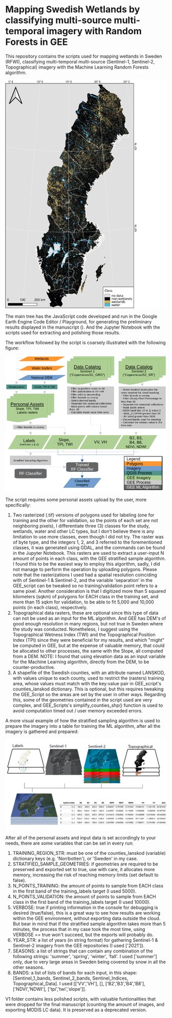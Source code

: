 # Mapping Swedish Wetlands by classifying multi-source multi-temporal imagery with Random Forests in GEE

This repository contains the scripts used for mapping wetlands in Sweden (RFWI), classifying multi-temporal multi-source (Sentinel-1, Sentinel-2, Topographical) imagery with the Machine Learning Random Forests algorithm.

![RFIW](.github/RFWI_fullpage2.jpeg)

The main tree has the JavaScript code developed and run in the Google Earth Engine Code Editor / Playground, for generating the preliminary results displayed in the manuscript (). And the Jupyter Notebook with the scripts used for extracting and polishing those results.

The workflow followed by the script is coarsely illustrated with the following figure:

![Workflow](.github/general_workflow.png)

The script requires some personal assets upload by the user, more specifically:

1. Two rasterized (.tif) versions of polygons used for labeling (one for training and the other for validation, so the points of each set are not neighboring pixels), I differentiate three (3) classes for the study, wetlands, water and other LC types, but I don't believe there is any limitation to use more classes, even though I did not try. The raster was of byte type, and the integers 1, 2, and 3 referred to the forementioned classes, it was generated using GDAL, and the commands can be found in the Jupyter Notebook. This rasters are used to extract a user-input N amount of points in each class, with the GEE stratified sample algorithm. I found this to be the easiest way to employ this algorithm, sadly, I did not manage to perform the operation by uploading polygons. Please note that the rasterizations I used had a spatial resolution coinciding with of Sentinel-1 & Sentinel-2, and the variable 'separation' in the GEE_script can be tweaked so no training/validation point refers to a same pixel. Another consideration is that I digitized more than 5 squared kilometers (sqkm) of polygons for EACH class in the training set, and more than 15 sqkm for validation, to be able to fit 5,000 and 10,000 points (in each class), respectively.
2. Topographical data rasters, these are optional since this type of data can not be used as an input for the ML algorithm. And GEE has DEM's of good enough resolution in many regions, but not true in Sweden where the study was conducted. Nonetheless, I suggest using the Topographical Wetness Index (TWI) and the Topographical Position Index (TPI) since they were beneficial for my results, and which "might" be computed in GEE, but at the expense of valuable memory, that could be allocated to other processes, the same with the Slope, all computed from a DEM. NOTE: I found that using elevation data as an input variable for the Machine Learning algorithm, directly from the DEM, to be counter-productive.
3. A shapefile of the Swedish counties, with an attribute named LANSKOD, with values unique to each county, used to restrict the (rasters) training area, whose values must match with the key:value pair in GEE_script's counties_lanskod dictionary. This is optional, but this requires tweaking the GEE_Script so the areas are set by the user in other ways. Regarding this, some of the geometries contained in the script used are very complex, and GEE_Scripts's simplify_counties_shp() function is used to avoid computation timed out / user memory exceeded errors.

A more visual example of how the stratified sampling algorithm is used to prepare the imagery into a table for training the ML algorithm, after all the imagery is gathered and prepared:

![Stratified Sampling](.github/stratified_sample.jpg)

After all of the personal assets and input data is set accordingly to your needs, there are some variables that can be set in every run:

1. TRAINING_REGION_STR: must be one of the counties_lanskod (variable) dictionary keys (e.g. 'Norrbotten'), or 'Sweden' in my case.
2. STRATIFIED_SAMPLE_GEOMETRIES: if geometries are required to be preserved and exported set to true, use with care, it allocates more memory, increasing the risk of reaching memory limits (set default to false).
3. N_POINTS_TRAINING: the amount of points to sample from EACH class in the first band of the training_labels target (I used 5000).
4. N_POINTS_VALIDATION: the amount of points to sample from EACH class in the first band of the training_labels target (I used 10000).
5. VERBOSE: true if printing information in the console for debugging is desired (true/false), this is a great way to see how results are working within the GEE environment, without exporting data outside the cloud. But bear in mind that if the stratified sample algorithm takes more than 5 minutes, the process that in my case took the most time, using VERBOSE == true won't succeed, but the exports will probably do.
6. YEAR_STR: a list of years (in string format) for gathering Sentinel-1 & Sentinel-2 imagery from the GEE repositories (I used ['2021']).
7. SEASONS: a list of strings that can contain any combination of the following strings: 'summer', 'spring', 'winter', 'fall'. I used ['summer'] only, due to very large areas in Sweden being covered by snow in all the other seasons.
8. BANDS: a list of lists of bands for each input, in this shape: [Sentinel_1_bands, Sentinel_2_bands, Sentinel_Indices, Topographical_Data]. I used [['VV','VH'], [], ['B2','B3','B4','B8'], ['NDVI','NDWI'], ['tpi','twi','slope']].

V1 folder contains less polished scripts, with valuable funtionalities that were dropped for the final manuscript (counting the amount of images, and exporting MODIS LC data). It is preserved as a deprecated version.
